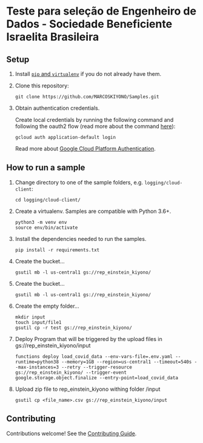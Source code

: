 # Teste para seleção de Engenheiro de Dados - Sociedade Beneficiente Israelita Brasileira


## Setup

1. Install [`pip` and `virtualenv`][cloud_python_setup] if you do not already have them.

1. Clone this repository:

    ```
    git clone https://github.com/MARCOSKIYONO/Samples.git
    ```

1. Obtain authentication credentials.

    Create local credentials by running the following command and following the
    oauth2 flow (read more about the command [here][auth_command]):

    ```
    gcloud auth application-default login
    ```

    Read more about [Google Cloud Platform Authentication][gcp_auth].

## How to run a sample

1. Change directory to one of the sample folders, e.g. `logging/cloud-client`:

    ```
    cd logging/cloud-client/
    ```

1. Create a virtualenv. Samples are compatible with Python 3.6+.

    ```
    python3 -m venv env
    source env/bin/activate
    ```

1. Install the dependencies needed to run the samples.

    ```
    pip install -r requirements.txt
    ```

1. Create the bucket...

    ```
    gsutil mb -l us-central1 gs://rep_einstein_kiyono/
    ```

1. Create the bucket...

    ```
    gsutil mb -l us-central1 gs://rep_einstein_kiyono/
    ```

1. Create the empty folder...

    ```
	mkdir input 
	touch input/file1
	gsutil cp -r test gs://rep_einstein_kiyono/
    ```

1. Deploy Program that will be triggered by the upload files in gs://rep_einstein_kiyono/input

    ```
	functions deploy load_covid_data --env-vars-file=.env.yaml --runtime=python38 --memory=1GB --region=us-central1 --timeout=540s --max-instances=3 --retry --trigger-resource gs://rep_einstein_kiyono/ --trigger-event google.storage.object.finalize --entry-point=load_covid_data
    ```
	
1. Upload zip file to rep_einstein_kiyono withing folder /input 

    ```
    gsutil cp <file_name>.csv gs://rep_einstein_kiyono/input
    ```	

## Contributing

Contributions welcome! See the [Contributing Guide](CONTRIBUTING.md).

[slack_badge]: https://img.shields.io/badge/slack-Google%20Cloud%20Platform-E01563.svg	
[slack_link]: https://googlecloud-community.slack.com/
[cloud]: https://cloud.google.com/
[cloud_python_setup]: https://cloud.google.com/python/setup
[auth_command]: https://cloud.google.com/sdk/gcloud/reference/beta/auth/application-default/login
[gcp_auth]: https://cloud.google.com/docs/authentication#projects_and_resources

[py-2.7-shield]: https://storage.googleapis.com/cloud-devrel-public/python-docs-samples/badges/py-2.7.svg
[py-2.7-link]: https://storage.googleapis.com/cloud-devrel-public/python-docs-samples/badges/py-2.7.html
[py-3.6-shield]: https://storage.googleapis.com/cloud-devrel-public/python-docs-samples/badges/py-3.6.svg
[py-3.6-link]: https://storage.googleapis.com/cloud-devrel-public/python-docs-samples/badges/py-3.6.html
[py-3.7-shield]: https://storage.googleapis.com/cloud-devrel-public/python-docs-samples/badges/py-3.7.svg
[py-3.7-link]: https://storage.googleapis.com/cloud-devrel-public/python-docs-samples/badges/py-3.7.html
[py-3.8-shield]: https://storage.googleapis.com/cloud-devrel-public/python-docs-samples/badges/py-3.8.svg
[py-3.8-link]: https://storage.googleapis.com/cloud-devrel-public/python-docs-samples/badges/py-3.8.html